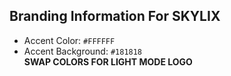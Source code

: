 ## Branding Information For SKYLIX
 - Accent Color: `#FFFFFF`
 - Accent Background: `#181818` <br />
**SWAP COLORS FOR LIGHT MODE LOGO**
